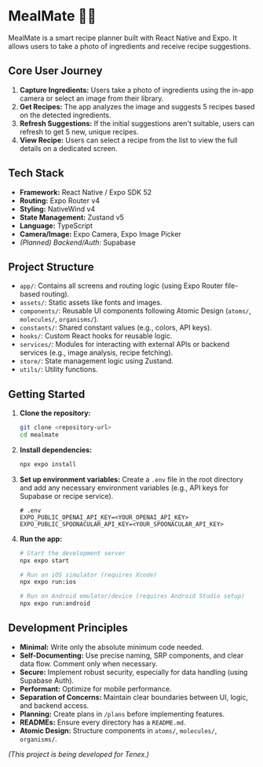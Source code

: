 # MealMate 🍳📸

MealMate is a smart recipe planner built with React Native and Expo. It allows users to take a photo of ingredients and receive recipe suggestions.

## Core User Journey

1.  **Capture Ingredients:** Users take a photo of ingredients using the in-app camera or select an image from their library.
2.  **Get Recipes:** The app analyzes the image and suggests 5 recipes based on the detected ingredients.
3.  **Refresh Suggestions:** If the initial suggestions aren't suitable, users can refresh to get 5 new, unique recipes.
4.  **View Recipe:** Users can select a recipe from the list to view the full details on a dedicated screen.

## Tech Stack

- **Framework:** React Native / Expo SDK 52
- **Routing:** Expo Router v4
- **Styling:** NativeWind v4
- **State Management:** Zustand v5
- **Language:** TypeScript
- **Camera/Image:** Expo Camera, Expo Image Picker
- _(Planned) Backend/Auth:_ Supabase

## Project Structure

- `app/`: Contains all screens and routing logic (using Expo Router file-based routing).
- `assets/`: Static assets like fonts and images.
- `components/`: Reusable UI components following Atomic Design (`atoms/`, `molecules/`, `organisms/`).
- `constants/`: Shared constant values (e.g., colors, API keys).
- `hooks/`: Custom React hooks for reusable logic.
- `services/`: Modules for interacting with external APIs or backend services (e.g., image analysis, recipe fetching).
- `store/`: State management logic using Zustand.
- `utils/`: Utility functions.

## Getting Started

1.  **Clone the repository:**
    ```bash
    git clone <repository-url>
    cd mealmate
    ```
2.  **Install dependencies:**
    ```bash
    npx expo install
    ```
3.  **Set up environment variables:**
    Create a `.env` file in the root directory and add any necessary environment variables (e.g., API keys for Supabase or recipe service).
    ```dotenv
    # .env
    EXPO_PUBLIC_OPENAI_API_KEY=<YOUR_OPENAI_API_KEY>
    EXPO_PUBLIC_SPOONACULAR_API_KEY=<YOUR_SPOONACULAR_API_KEY>
    ```
4.  **Run the app:**

    ```bash
    # Start the development server
    npx expo start

    # Run on iOS simulator (requires Xcode)
    npx expo run:ios

    # Run on Android emulator/device (requires Android Studio setup)
    npx expo run:android
    ```

## Development Principles

- **Minimal:** Write only the absolute minimum code needed.
- **Self-Documenting:** Use precise naming, SRP components, and clear data flow. Comment only when necessary.
- **Secure:** Implement robust security, especially for data handling (using Supabase Auth).
- **Performant:** Optimize for mobile performance.
- **Separation of Concerns:** Maintain clear boundaries between UI, logic, and backend access.
- **Planning:** Create plans in `/plans` before implementing features.
- **READMEs:** Ensure every directory has a `README.md`.
- **Atomic Design:** Structure components in `atoms/`, `molecules/`, `organisms/`.

_(This project is being developed for Tenex.)_
